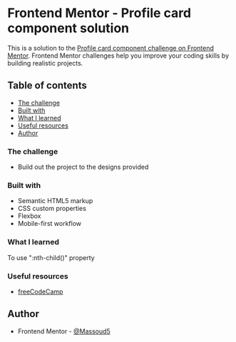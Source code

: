 # Frontend Mentor - Profile card component solution

This is a solution to the [Profile card component challenge on Frontend Mentor](https://www.frontendmentor.io/challenges/profile-card-component-cfArpWshJ). Frontend Mentor challenges help you improve your coding skills by building realistic projects. 

## Table of contents

  - [The challenge](#the-challenge)
  - [Built with](#built-with)
  - [What I learned](#what-i-learned)  
  - [Useful resources](#useful-resources)
  - [Author](#author)



### The challenge

- Build out the project to the designs provided


### Built with

- Semantic HTML5 markup
- CSS custom properties
- Flexbox
- Mobile-first workflow




### What I learned

To use ":nth-child()" property

### Useful resources

- [freeCodeCamp](https://www.freecodecamp.org/) 

## Author

- Frontend Mentor - [@Massoud5](https://www.frontendmentor.io/profile/Massoud5)



